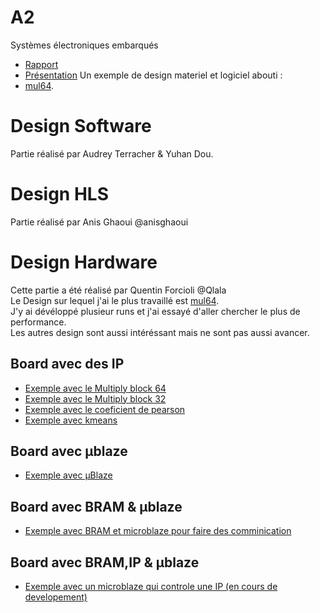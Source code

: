 # A2
Systèmes électroniques embarqués
* [Rapport](https://github.com/anisghaoui/A2/blob/master/Rapport/main.pdf)
* [Présentation](https://github.com/anisghaoui/A2/blob/master/presentation_finale/prensent_A2_group_1.pdf)
Un exemple de design materiel et logiciel abouti :
* [mul64](https://github.com/anisghaoui/A2/tree/master/Hardware/Vivado/Demo_IP_HLS/Demo_IP_HLS_mul64).

# Design Software

Partie réalisé par Audrey Terracher & Yuhan Dou.
# Design HLS

Partie réalisé par Anis Ghaoui  @anisghaoui
# Design Hardware

Cette partie a été réalisé par Quentin Forcioli @Qlala  
Le Design sur lequel j'ai le plus travaillé est [mul64](https://github.com/anisghaoui/A2/tree/master/Hardware/Vivado/Demo_IP_HLS/Demo_IP_HLS_mul64).
<br/>J'y ai dévéloppé plusieur runs et j'ai essayé d'aller chercher le plus de performance.  
Les autres design sont aussi intéréssant mais ne sont pas aussi avancer.
## Board avec des IP
* [Exemple avec le Multiply block 64](https://github.com/anisghaoui/A2/tree/master/Hardware/Vivado/Demo_IP_HLS/Demo_IP_HLS_mul64)
* [Exemple avec le Multiply block 32](https://github.com/anisghaoui/A2/tree/master/Hardware/Vivado/Demo_IP_HLS/Demo_IP_HLS_mul32)
* [Exemple avec le coeficient de pearson](https://github.com/anisghaoui/A2/tree/master/Hardware/Vivado/Demo_IP_HLS/Demo_IP_HLS_pearson)
* [Exemple avec kmeans](https://github.com/anisghaoui/A2/tree/master/Hardware/Vivado/Demo_IP_HLS/Demo_IP_HLS_kmeans)
## Board avec µblaze
  * [Exemple avec µBlaze](https://github.com/anisghaoui/A2/tree/master/Hardware/Vivado/multiCPU/prj_mb_test)
## Board avec BRAM & µblaze
 * [Exemple avec BRAM et microblaze pour faire des comminication](https://github.com/anisghaoui/A2/tree/master/Hardware/Vivado/multiCPU/prj_BRAM)
## Board avec BRAM,IP & µblaze 
 * [Exemple avec un microblaze qui controle une IP (en cours de developement)](https://github.com/anisghaoui/A2/tree/master/Hardware/Vivado/multiCPU/project_IP_and_comm)
